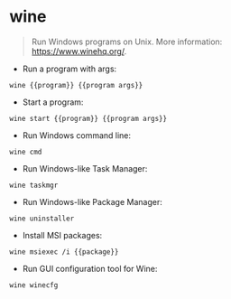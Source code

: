 # wine

> Run Windows programs on Unix.
> More information: <https://www.winehq.org/>.

- Run a program with args:

`wine {{program}} {{program args}}`

- Start a program:

`wine start {{program}} {{program args}}`

- Run Windows command line:

`wine cmd`

- Run Windows-like Task Manager:

`wine taskmgr`

- Run Windows-like Package Manager:

`wine uninstaller`

- Install MSI packages:

`wine msiexec /i {{package}}`

- Run GUI configuration tool for Wine:

`wine winecfg`

